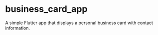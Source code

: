 # business_card_app
A simple Flutter app that displays a personal business card with contact information.
